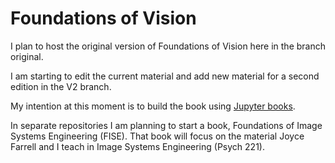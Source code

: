 # Foundations of Vision

I plan to host the original version of Foundations of Vision here in the branch original.

I am starting to edit the current material and add new material for a second edition in the V2 branch. 

My intention at this moment is to build the book using [Jupyter books](https://jupyterbook.org/intro.html).

In separate repositories I am planning to start a book, Foundations of Image Systems Engineering (FISE).   That book will focus on the material Joyce Farrell and I teach in Image Systems Engineering (Psych 221).

<!--stackedit_data:
eyJoaXN0b3J5IjpbLTEwODgxMTcxMDddfQ==
-->